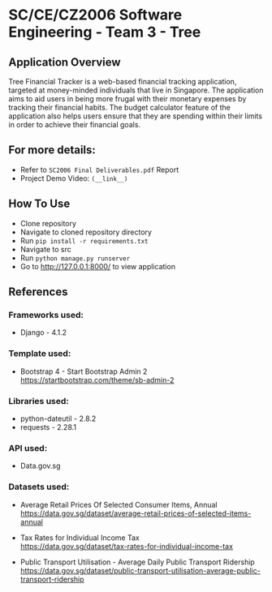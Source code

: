 # SC/CE/CZ2006 Software Engineering - Team 3 - Tree

## Application Overview
Tree Financial Tracker is a web-based financial tracking application, targeted at money-minded individuals that live in Singapore. The application aims to aid users in being more frugal with their monetary expenses by tracking their financial habits. The budget calculator feature of the application also helps users ensure that they are spending within their limits in order to achieve their financial goals.

## For more details:
- Refer to `SC2006 Final Deliverables.pdf` Report
- Project Demo Video: `(__link__)`

## How To Use
- Clone repository
- Navigate to cloned repository directory
- Run `pip install -r requirements.txt`
- Navigate to src
- Run `python manage.py runserver`
- Go to http://127.0.0.1:8000/ to view application

## References
### Frameworks used:
- Django - 4.1.2

### Template used:
- Bootstrap 4 - Start Bootstrap Admin 2   
https://startbootstrap.com/theme/sb-admin-2 

### Libraries used:
- python-dateutil - 2.8.2
- requests - 2.28.1

### API used:
- Data.gov.sg 

### Datasets used:
- Average Retail Prices Of Selected Consumer Items, Annual    
https://data.gov.sg/dataset/average-retail-prices-of-selected-items-annual 

- Tax Rates for Individual Income Tax  
https://data.gov.sg/dataset/tax-rates-for-individual-income-tax 

- Public Transport Utilisation - Average Daily Public Transport Ridership   
https://data.gov.sg/dataset/public-transport-utilisation-average-public-transport-ridership 



